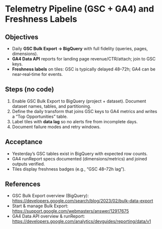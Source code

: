 # Telemetry Pipeline (GSC + GA4) and Freshness Labels

## Objectives
- Daily **GSC Bulk Export → BigQuery** with full fidelity (queries, pages, dimensions).
- **GA4 Data API** reports for landing page revenue/CTR/attach; join to GSC keys.
- **Freshness labels** on tiles: GSC is typically delayed 48–72h; GA4 can be near‑real‑time for events.

## Steps (no code)
1. Enable GSC Bulk Export to BigQuery (project + dataset). Document dataset names, tables, and partitioning.
2. Define the daily transform that joins GSC keys to GA4 metrics and writes a “Top Opportunities” table.
3. Label tiles with **data lag** so no alerts fire from incomplete days.
4. Document failure modes and retry windows.

## Acceptance
- Yesterday’s GSC tables exist in BigQuery with expected row counts.
- GA4 runReport specs documented (dimensions/metrics) and joined outputs verified.
- Tiles display freshness badges (e.g., “GSC 48–72h lag”).

## References
- GSC Bulk Export overview (BigQuery): https://developers.google.com/search/blog/2023/02/bulk-data-export
- Start & manage Bulk Export: https://support.google.com/webmasters/answer/12917675
- GA4 Data API overview & runReport: https://developers.google.com/analytics/devguides/reporting/data/v1
